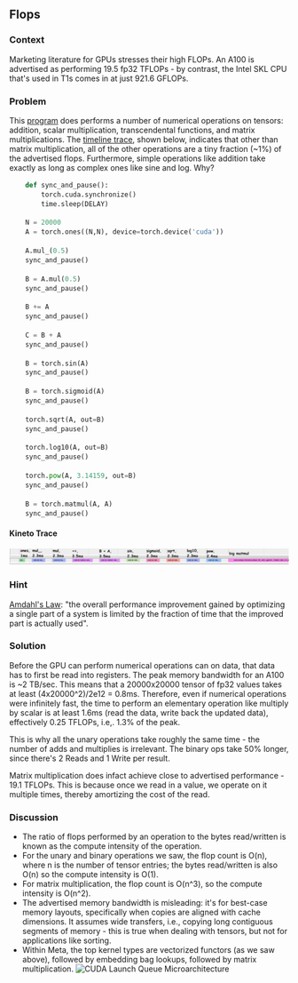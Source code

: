 <link rel="shortcut icon" type="image/x-icon" href="favicon.ico">

## Flops

### Context 

Marketing literature for GPUs stresses their high FLOPs. An A100 is advertised as performing 19.5 fp32 TFLOPs - by contrast, the Intel SKL CPU that's used in T1s comes in at just 921.6 GFLOPs.


### Problem

This [program](flops_bw.py) does performs a number of numerical operations on tensors: addition, scalar multiplication, transcendental functions, and matrix multiplications. The [timeline trace](N=flops.trace.json), shown below, indicates that other than matrix multiplication, all of the other operations are a tiny fraction (~1%) of the advertised flops. Furthermore, simple operations like addition take exactly as long as complex ones like sine and log. Why?
```python
    def sync_and_pause():
        torch.cuda.synchronize()
        time.sleep(DELAY)

    N = 20000
    A = torch.ones((N,N), device=torch.device('cuda'))
    
    A.mul_(0.5)
    sync_and_pause()
    
    B = A.mul(0.5)
    sync_and_pause()
    
    B += A
    sync_and_pause()
    
    C = B + A
    sync_and_pause()
    
    B = torch.sin(A)
    sync_and_pause()
    
    B = torch.sigmoid(A)
    sync_and_pause()
    
    torch.sqrt(A, out=B)
    sync_and_pause()
    
    torch.log10(A, out=B)
    sync_and_pause()

    torch.pow(A, 3.14159, out=B)
    sync_and_pause()

    B = torch.matmul(A, A)
    sync_and_pause()
```

#### Kineto Trace
![Assorted Flops](assorted_flops.jpg?raw=true "Assorted Flops")

### Hint

[Amdahl's Law](https://en.wikipedia.org/wiki/Amdahl%27s_law): "the overall performance improvement gained by optimizing a single part of a system is limited by the fraction of time that the improved part is actually used".

### Solution

Before the GPU can perform numerical operations can on data, that data has to first be read into registers. The peak memory bandwidth for an A100 is ~2 TB/sec. This means that a 20000x20000 tensor of fp32 values takes at least (4x20000^2)/2e12 = 0.8ms. Therefore, even if numerical operations were infinitely fast, the time to perform an elementary operation like multiply by scalar is at least 1.6ms (read the data, write back the updated data), effectively 0.25 TFLOPs, i.e,. 1.3% of the peak.

This is why all the unary operations take roughly the same time - the number of adds and multiplies is irrelevant. The binary ops take 50% longer, since there's 2 Reads and 1 Write per result.

Matrix multiplication does infact achieve close to advertised performance - 19.1 TFLOPs. This is because once we read in a value, we operate on it multiple times, thereby amortizing the cost of the read.


### Discussion

- The ratio of flops performed by an operation to the bytes read/written is known as the compute intensity of the operation. 
 - For the unary and binary operations we saw, the flop count is O(n), where n is the number of tensor entries; the bytes read/written is also O(n) so the compute intensity is O(1).
 - For matrix multiplication, the flop count is O(n^3), so the compute intensity is O(n^2).
- The advertised memory bandwidth is misleading: it's for best-case memory layouts, specifically when copies are aligned with cache dimensions. It assumes wide transfers, i.e., copying long contiguous segments of memory - this is true when dealing with tensors, but not for applications like sorting.
- Within Meta, the top kernel types are vectorized functors (as we saw above), followed by embedding bag lookups, followed by matrix multiplication.
![CUDA Launch Queue Microarchitecture](cuda_launch_queue_uarch.jpg?raw=true "CUDA Launch Queue Microarchitecture")
<!--- from https://slideplayer.com/slide/8211225/ -->
<!--- see also http://xzt102.github.io/publications/2018_GPGPU_Sooraj.pdf -->

